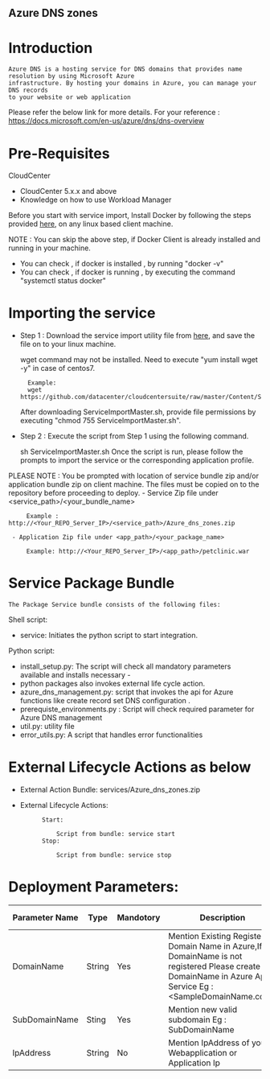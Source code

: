 ## Azure DNS zones  


# Introduction
    Azure DNS is a hosting service for DNS domains that provides name resolution by using Microsoft Azure 
    infrastructure. By hosting your domains in Azure, you can manage your DNS records
    to your website or web application

Please refer the below link for more details.
For your reference : https://docs.microsoft.com/en-us/azure/dns/dns-overview

# Pre-Requisites
 CloudCenter
   - CloudCenter 5.x.x and above
   - Knowledge on how to use Workload Manager

Before you start with service import, Install Docker by following the steps provided [here](https://wwwin-github.cisco.com/CloudCenterSuite/Content-Factory/raw/master/dockerimages/Steps%20for%20Installation%20of%20Docker%20CE%20on%20CentOS7_V2.docx), on any linux based client machine.

NOTE : You can skip the above step, if Docker Client is already installed and running in your machine.

- You can check , if docker is installed , by running "docker -v"
- You can check , if docker is running , by executing the command "systemctl status docker"

# Importing the service

- Step 1 : Download the service import utility file from [here](https://raw.githubusercontent.com/datacenter/cloudcentersuite/master/Content/Scripts/ServiceImportMaster.sh), and save the file on to your linux machine.

    wget command may not be installed. Need to execute "yum install wget -y" in case of centos7.

        Example:  
        wget https://github.com/datacenter/cloudcentersuite/raw/master/Content/Scripts/ServiceImportMaster.sh
        
    After downloading ServiceImportMaster.sh, provide file permissions by executing "chmod 755 ServiceImportMaster.sh".

- Step 2 : Execute the script from Step 1 using the following command.

    sh ServiceImportMaster.sh
    Once the script is run, please follow the prompts to import the service or the corresponding application profile.

PLEASE NOTE : You be prompted with location of service bundle zip and/or application bundle zip on client machine. The files must be copied on to the repository before proceeding to deploy.
     - Service Zip file under <service_path>/<your_bundle_name>
                
         Example : http://<Your_REPO_Server_IP>/<service_path>/Azure_dns_zones.zip 

     - Application Zip file under <app_path>/<your_package_name>
        
         Example: http://<Your_REPO_Server_IP>/<app_path>/petclinic.war
# Service Package Bundle
    The Package Service bundle consists of the following files:

Shell script:

   - service: Initiates the python script to start integration.

Python script:

- install_setup.py: The script will check all mandatory parameters available and installs necessary - 
- python packages also invokes external life cycle action.
- azure_dns_management.py: script that invokes the api for Azure functions like create record set DNS configuration .
- prerequiste_environments.py : Script will check required parameter for Azure DNS management
- util.py: utility file
- error_utils.py: A script that handles error functionalities
# External Lifecycle Actions as below
- External Action Bundle:  services/Azure_dns_zones.zip
- External Lifecycle Actions:

            Start:
			
                Script from bundle: service start
            Stop:
			
                Script from bundle: service stop
# Deployment Parameters:

| Parameter Name | Type | Mandotory | Description | Allowed Value | Default Value | 
| ---- |----| ----| ---- | ---- | ----|
| DomainName |	String | Yes|	Mention Existing Registered Domain Name in Azure,If DomainName is not registered Please create a DomainName in Azure App Service Eg : <SampleDomainName.com>|
|SubDomainName | Sting | Yes | Mention new  valid subdomain Eg : SubDomainName| | |
|IpAddress |String |No| Mention IpAddress of your Webapplication or Application Ip | | 
